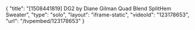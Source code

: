 {
    "title": "[1508441819] DG2 by Diane Gilman Quad Blend SplitHem Sweater",
    "type": "solo",
    "layout": "iframe-static",
    "videoId": "123178653",
    "url": "\/tvpembed\/123178653"
}
